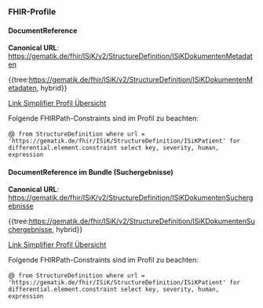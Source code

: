 ### FHIR-Profile

#### DocumentReference
**Canonical URL**: https://gematik.de/fhir/ISiK/v2/StructureDefinition/ISiKDokumentenMetadaten

{{tree:https://gematik.de/fhir/ISiK/v2/StructureDefinition/ISiKDokumentenMetadaten, hybrid}}

[Link Simplifier Profil Übersicht](https://simplifier.net/ISiK-Dokumentenaustausch/ISiKDokumentenMetadaten)

Folgende FHIRPath-Constraints sind im Profil zu beachten:

@``` from StructureDefinition where url = 'https://gematik.de/fhir/ISiK/StructureDefinition/ISiKPatient' for differential.element.constraint select key, severity, human, expression```

#### DocumentReference im Bundle (Suchergebnisse)
**Canonical URL**: https://gematik.de/fhir/ISiK/v2/StructureDefinition/ISiKDokumentenSuchergebnisse

{{tree:https://gematik.de/fhir/ISiK/v2/StructureDefinition/ISiKDokumentenSuchergebnisse, hybrid}}

[Link Simplifier Profil Übersicht](https://simplifier.net/ISiK-Dokumentenaustausch/ISiKDokumentenSuchergebnisse)

Folgende FHIRPath-Constraints sind im Profil zu beachten:

@``` from StructureDefinition where url = 'https://gematik.de/fhir/ISiK/StructureDefinition/ISiKPatient' for differential.element.constraint select key, severity, human, expression```